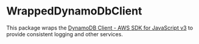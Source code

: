 # WrappedDynamoDbClient

This package wraps the [DynamoDB Client - AWS SDK for JavaScript v3](https://docs.aws.amazon.com/AWSJavaScriptSDK/v3/latest/clients/client-dynamodb/index.html) to provide consistent logging and other services.
